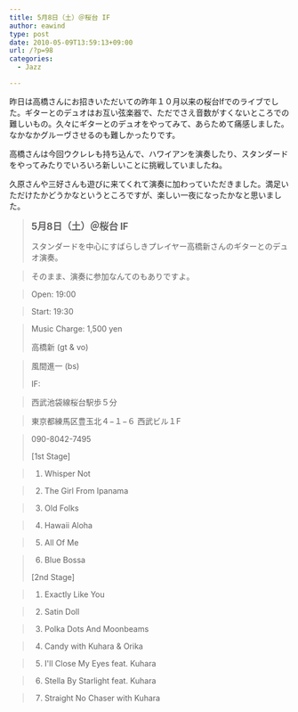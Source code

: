 ```yaml
---
title: 5月8日（土）＠桜台 IF
author: eawind
type: post
date: 2010-05-09T13:59:13+09:00
url: /?p=98
categories:
  - Jazz

---
```

昨日は高橋さんにお招きいただいての昨年１０月以来の桜台Ifでのライブでした。ギターとのデュオはお互い弦楽器で、ただでさえ音数がすくないところでの難しいもの。久々にギターとのデュオをやってみて、あらためて痛感しました。なかなかグルーヴさせるのも難しかったりです。

高橋さんは今回ウクレレも持ち込んで、ハワイアンを演奏したり、スタンダードをやってみたりでいろいろ新しいことに挑戦していましたね。

久原さんや三好さんも遊びに来てくれて演奏に加わっていただきました。満足いただけたかどうかなというところですが、楽しい一夜になったかなと思いました。

> **<big>5月8日（土）＠桜台 IF</big>**
> 
> スタンダードを中心にすばらしきプレイヤー高橋新さんのギターとのデュオ演奏。
  
> そのまま、演奏に参加なんてのもありですよ。
  
> Open: 19:00
  
> Start: 19:30
  
> Music Charge: 1,500 yen
> 
> 高橋新 (gt & vo)
  
> 風間進一 (bs)
> 
> IF:
  
> 西武池袋線桜台駅歩５分
  
> 東京都練馬区豊玉北４−１−６ 西武ビル１F
  
> 090-8042-7495
> 
> [1st Stage]
  
> 1. Whisper Not
  
> 2. The Girl From Ipanama
  
> 3. Old Folks
  
> 4. Hawaii Aloha
  
> 5. All Of Me
  
> 6. Blue Bossa
> 
> [2nd Stage]
  
> 1. Exactly Like You
  
> 2. Satin Doll
  
> 3. Polka Dots And Moonbeams
  
> 4. Candy with Kuhara & Orika
  
> 5. I'll Close My Eyes feat. Kuhara
  
> 6. Stella By Starlight feat. Kuhara
  
> 7. Straight No Chaser with Kuhara
